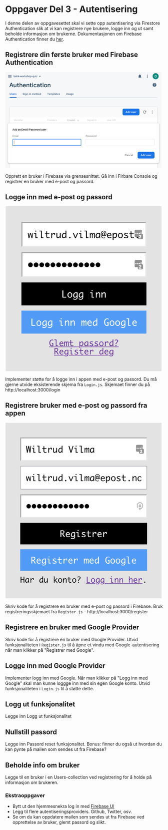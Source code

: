 # Oppgaver Del 3 - Autentisering

I denne delen av oppgavesettet skal vi sette opp autentisering via Firestore Authentication slik at vi kan registrere nye brukere, logge inn og ut samt beholde informasjon om brukerne. 
Dokumentasjonen om Firebase Authentication finner du [her](https://firebase.google.com/docs/auth).

## Registrere din første bruker med Firebase Authentication

<img alt="Registrer med firebase" src="/resources/registerWithFirebase.png" width="500"/>

Opprett en bruker i Firebase via grensesnittet. Gå inn i Firbare Console og registrer en bruker med e-post og passord.

## Logge inn med e-post og passord

<img alt="Logg inn med epost" src="/resources/loginWithEmail.png" width="500"/>

Implementer støtte for å logge inn i appen med e-post og passord. Du må gjerne utvide eksisterende skjema fra ``Login.js``. Skjemaet finner du på http://localhost:3000/login 

## Registrere bruker med e-post og passord fra appen

<img alt="Registrer bruker med e-post" src="/resources/registerWithEmail.png" width="500"/>

Skriv kode for å registrere en bruker med e-post og passord i Firebase. Bruk registreringsskjemaet fra ``Register.js`` - http://localhost:3000/register


## Registrere en bruker med Google Provider

Skriv kode for å registrere en bruker med Google Provider. Utvid funksjonaliteten i ``Register.js`` til å åpne et vindu med Google-autentisering når man klikker på "Registrer med Google".


## Logge inn med Google Provider
Implementer logg inn med Google. Når man klikker på "Logg inn med Google" skal man kunne loggge inn med sin egen Google konto. Utvid funksjonaliteten i ``Login.js`` til å støtte dette. 


## Logg ut funksjonalitet
Legge inn Logg ut funksjonalitet

## Nullstill passord
Legge inn Passord reset funksjonalitet. Bonus: finner du også ut hvordan du kan pynte på mailen som sendes ut fra Firebase?

## Beholde info om bruker
Legge til en bruker i en Users-collection ved registrering for å holde på informasjon om brukeren.


### Ekstraoppgaver

- Bytt ut den hjemmesnekra log in med [Firebase UI](https://github.com/firebase/firebaseui-web)
- Legg til flere autentiseringsproviders. Github, Twitter, osv.
- Se om du kan oppdatere mailen som sendes ut fra Firebase ved opprettelse av bruker, glemt passord og slikt.

